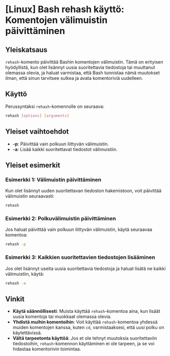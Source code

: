 # [Linux] Bash rehash käyttö: Komentojen välimuistin päivittäminen

## Yleiskatsaus
`rehash`-komento päivittää Bashin komentojen välimuistin. Tämä on erityisen hyödyllistä, kun olet lisännyt uusia suoritettavia tiedostoja tai muuttanut olemassa olevia, ja haluat varmistaa, että Bash tunnistaa nämä muutokset ilman, että sinun tarvitsee sulkea ja avata komentoriviä uudelleen.

## Käyttö
Perussyntaksi `rehash`-komennolle on seuraava:

```bash
rehash [options] [arguments]
```

## Yleiset vaihtoehdot
- **-p**: Päivittää vain polkuun liittyvän välimuistin.
- **-a**: Lisää kaikki suoritettavat tiedostot välimuistiin.

## Yleiset esimerkit
### Esimerkki 1: Välimuistin päivittäminen
Kun olet lisännyt uuden suoritettavan tiedoston hakemistoon, voit päivittää välimuistin seuraavasti:

```bash
rehash
```

### Esimerkki 2: Polkuvälimuistin päivittäminen
Jos haluat päivittää vain polkuun liittyvän välimuistin, käytä seuraavaa komentoa:

```bash
rehash -p
```

### Esimerkki 3: Kaikkien suoritettavien tiedostojen lisääminen
Jos olet lisännyt useita uusia suoritettavia tiedostoja ja haluat lisätä ne kaikki välimuistiin, käytä:

```bash
rehash -a
```

## Vinkit
- **Käytä säännöllisesti**: Muista käyttää `rehash`-komentoa aina, kun lisäät uusia komentoja tai muokkaat olemassa olevia.
- **Yhdistä muihin komentoihin**: Voit käyttää `rehash`-komentoa yhdessä muiden komentojen kanssa, kuten `cd`, varmistaaksesi, että uusi polku on käytettävissä.
- **Vältä tarpeetonta käyttöä**: Jos et ole tehnyt muutoksia suoritettaviin tiedostoihin, `rehash`-komennon käyttäminen ei ole tarpeen, ja se voi hidastaa komentorivin toimintaa.